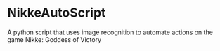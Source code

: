 # NikkeAutoScript
A python script that uses image recognition to automate actions on the game Nikke: Goddess of Victory

